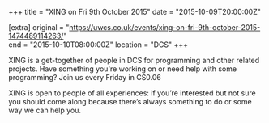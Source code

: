+++
title = "XING on Fri 9th October 2015"
date = "2015-10-09T20:00:00Z"

[extra]
original = "https://uwcs.co.uk/events/xing-on-fri-9th-october-2015-1474489114263/"    
end = "2015-10-10T08:00:00Z"
location = "DCS"
+++

XING is a get-together of people in DCS for programming and other related projects. Have something you're working on or need help with some programming? Join us every Friday in CS0.06

XING is open to people of all experiences: if you’re interested but not sure you should come along because there’s always something to do or some way we can help you.


